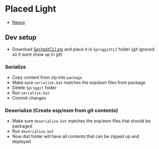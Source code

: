 # Placed Light
- [Nexus](https://www.nexusmods.com/skyrimspecialedition/mods/135488)

## Dev setup
- Download [SpriggitCLI.zip](https://github.com/Mutagen-Modding/Spriggit/releases/tag/0.35.1) and place it in `SpriggitCLI` folder (git ignored so it wont show up in git)

### Serialize
- Copy content from zip into `package`
- Make sure `serialize.bat` matches the esp/esm files from package
- Delete `Spriggit` folder
- Run `serialize.bat`
- Commit changes

### Deserialize (Create esp/esm from git contents)
- Make sure `deserialize.bat` matches the esp/esm files that should be packaged
- Run `deserialize.bat`
- Now dist folder will have all contents that can be zipped up and deployed